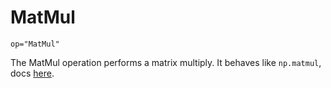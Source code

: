 # MatMul

`op="MatMul"`

The MatMul operation performs a matrix multiply. It behaves like `np.matmul`, docs [here](https://docs.scipy.org/doc/numpy-1.13.0/reference/generated/numpy.matmul.html).
